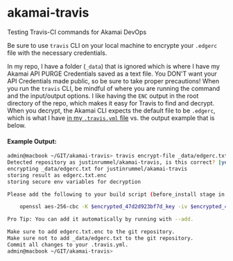# akamai-travis
Testing Travis-CI commands for Akamai DevOps

Be sure to use `travis` CLI on your local machine to encrypte your `.edgerc` file with the necessary credentials.

In my repo, I have a folder (`_data`) that is ignored which is where I have my Akamai API PURGE Credentials saved as a text file.  You DON'T want your API Credentials made public, so be sure to take proper precautions!  When you run the `travis` CLI, be mindful of where you are running the command and the input/output options.  I like having the `ENC` output in the root directory of the repo, which makes it easy for Travis to find and decrypt.  When you decrypt, the Akamai CLI expects the default file to be `.edgerc`, which is what I have [in my `.travis.yml` file](/justinrummel/akamai-travis/blob/master/.travis.yml#L16) vs. the output example that is below.

#### Example Output:

``` bash
admin@macbook ~/GIT/akamai-travis> travis encrypt-file _data/edgerc.txt
Detected repository as justinrummel/akamai-travis, is this correct? |yes|
encrypting _data/edgerc.txt for justinrummel/akamai-travis
storing result as edgerc.txt.enc
storing secure env variables for decryption

Please add the following to your build script (before_install stage in your .travis.yml, for instance):

    openssl aes-256-cbc -K $encrypted_47d2d923bf7d_key -iv $encrypted_47d2d923bf7d_iv -in edgerc.txt.enc -out _data/edgerc.txt -d

Pro Tip: You can add it automatically by running with --add.

Make sure to add edgerc.txt.enc to the git repository.
Make sure not to add _data/edgerc.txt to the git repository.
Commit all changes to your .travis.yml.
admin@macbook ~/GIT/akamai-travis>
```
